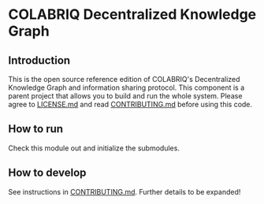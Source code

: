 # COLABRIQ Decentralized Knowledge Graph

## Introduction

This is the open source reference edition of COLABRIQ's Decentralized Knowledge Graph and information sharing protocol. This component is a parent project that allows you to build and run the whole system. Please agree to [LICENSE.md](LICENSE.md) and read [CONTRIBUTING.md](CONTRIBUTING.md) before using this code.

## How to run

Check this module out and initialize the submodules.

## How to develop

See instructions in [CONTRIBUTING.md](CONTRIBUTING.md).
Further details to be expanded!



